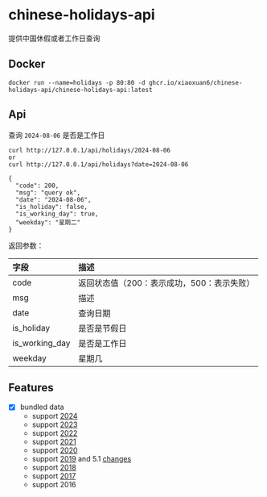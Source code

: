 # chinese-holidays-api

提供中国休假或者工作日查询

## Docker

```docker
docker run --name=holidays -p 80:80 -d ghcr.io/xiaoxuan6/chinese-holidays-api/chinese-holidays-api:latest
```

## Api

查询 `2024-08-06` 是否是工作日

```shell
curl http://127.0.0.1/api/holidays/2024-08-06
or
curl http://127.0.0.1/api/holidays?date=2024-08-06

{
  "code": 200,
  "msg": "query ok",
  "date": "2024-08-06",
  "is_holiday": false,
  "is_working_day": true,
  "weekday": "星期二"
}
```

返回参数：

|字段|描述|
|:---|:---|
|code|返回状态值（200：表示成功，500：表示失败）|
|msg|描述|
|date|查询日期|
|is_holiday|是否是节假日|
|is_working_day|是否是工作日|
|weekday|星期几|

## Features

- [x] bundled data
    - support [2024](https://www.gov.cn/zhengce/content/202310/content_6911527.htm)
    - support [2023](http://www.gov.cn/zhengce/content/2022-12/08/content_5730844.htm)
    - support [2022](http://www.gov.cn/zhengce/content/2021-10/25/content_5644835.htm)
    - support [2021](http://www.gov.cn/zhengce/content/2020-11/25/content_5564127.htm)
    - support [2020](http://www.gov.cn/zhengce/content/2019-11/21/content_5454164.htm)
    - support [2019](http://www.gov.cn/zhengce/content/2018-12/06/content_5346276.htm) and
      5.1 [changes](http://www.gov.cn/zhengce/content/2019-03/22/content_5375877.htm)
    - support [2018](http://www.gov.cn/zhengce/content/2017-11/30/content_5243579.htm)
    - support [2017](http://www.gov.cn/zhengce/content/2016-12/01/content_5141603.htm)
    - support 2016
